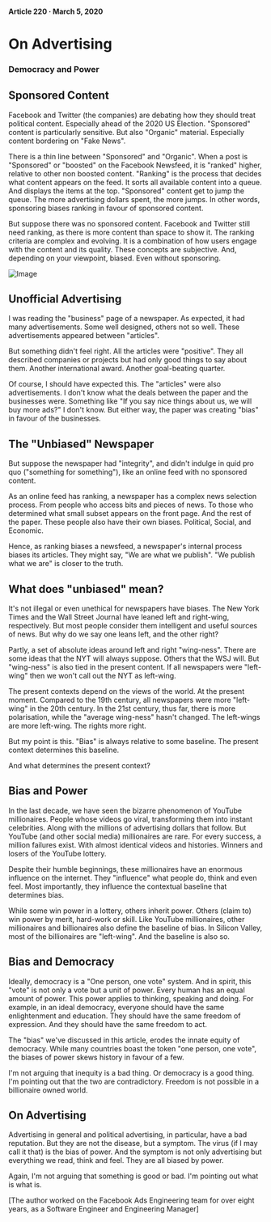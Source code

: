 #### Article 220 · March 5, 2020

# On Advertising

### Democracy and Power

## Sponsored Content

Facebook and Twitter (the companies) are debating how they should treat political content. Especially ahead of the 2020 US Election. "Sponsored" content is particularly sensitive. But also "Organic" material. Especially content bordering on "Fake News".

There is a thin line between "Sponsored" and "Organic". When a post is "Sponsored" or "boosted" on the Facebook Newsfeed, it is "ranked" higher, relative to other non boosted content. "Ranking" is the process that decides what content appears on the feed. It sorts all available content into a queue. And displays the items at the top. "Sponsored" content get to jump the queue. The more advertising dollars spent, the more jumps. In other words, sponsoring biases ranking in favour of sponsored content.

But suppose there was no sponsored content. Facebook and Twitter still need ranking, as there is more content than space to show it. The ranking criteria are complex and evolving. It is a combination of how users engage with the content and its quality. These concepts are subjective. And, depending on your viewpoint, biased. Even without sponsoring.

![Image](https://cdn-images-1.medium.com/max/800/1*ezRNysoTTfIQXhwvE2hkvw.jpeg)

## Unofficial Advertising

I was reading the "business" page of a newspaper. As expected, it had many advertisements. Some well designed, others not so well. These advertisements appeared between "articles".

But something didn't feel right. All the articles were "positive". They all described companies or projects but had only good things to say about them. Another international award. Another goal-beating quarter.

Of course, I should have expected this. The "articles" were also advertisements. I don't know what the deals between the paper and the businesses were. Something like "If you say nice things about us, we will buy more ads?" I don't know. But either way, the paper was creating "bias" in favour of the businesses.

## The "Unbiased" Newspaper

But suppose the newspaper had "integrity", and didn't indulge in quid pro quo ("something for something"), like an online feed with no sponsored content.

As an online feed has ranking, a newspaper has a complex news selection process. From people who access bits and pieces of news. To those who determined what small subset appears on the front page. And the rest of the paper. These people also have their own biases. Political, Social, and Economic.

Hence, as ranking biases a newsfeed, a newspaper's internal process biases its articles. They might say, "We are what we publish". "We publish what we are" is closer to the truth.

## What does "unbiased" mean?

It's not illegal or even unethical for newspapers have biases. The New York Times and the Wall Street Journal have leaned left and right-wing, respectively. But most people consider them intelligent and useful sources of news. But why do we say one leans left, and the other right?

Partly, a set of absolute ideas around left and right "wing-ness". There are some ideas that the NYT will always suppose. Others that the WSJ will. But "wing-ness" is also tied in the present content. If all newspapers were "left-wing" then we won't call out the NYT as left-wing.

The present contexts depend on the views of the world. At the present moment. Compared to the 19th century, all newspapers were more "left-wing" in the 20th century. In the 21st century, thus far, there is more polarisation, while the "average wing-ness" hasn't changed. The left-wings are more left-wing. The rights more right.

But my point is this. "Bias" is always relative to some baseline. The present context determines this baseline.

And what determines the present context?

## Bias and Power

In the last decade, we have seen the bizarre phenomenon of YouTube millionaires. People whose videos go viral, transforming them into instant celebrities. Along with the millions of advertising dollars that follow. But YouTube (and other social media) millionaires are rare. For every success, a million failures exist. With almost identical videos and histories. Winners and losers of the YouTube lottery.

Despite their humble beginnings, these millionaires have an enormous influence on the internet. They "influence" what people do, think and even feel. Most importantly, they influence the contextual baseline that determines bias.

While some win power in a lottery, others inherit power. Others (claim to) win power by merit, hard-work or skill. Like YouTube millionaires, other millionaires and billionaires also define the baseline of bias. In Silicon Valley, most of the billionaires are "left-wing". And the baseline is also so.

## Bias and Democracy

Ideally, democracy is a "One person, one vote" system. And in spirit, this "vote" is not only a vote but a unit of power. Every human has an equal amount of power. This power applies to thinking, speaking and doing. For example, in an ideal democracy, everyone should have the same enlightenment and education. They should have the same freedom of expression. And they should have the same freedom to act.

The "bias" we've discussed in this article, erodes the innate equity of democracy. While many countries boast the token "one person, one vote", the biases of power skews history in favour of a few.

I'm not arguing that inequity is a bad thing. Or democracy is a good thing. I'm pointing out that the two are contradictory. Freedom is not possible in a billionaire owned world.

## On Advertising

Advertising in general and political advertising, in particular, have a bad reputation. But they are not the disease, but a symptom. The virus (if I may call it that) is the bias of power. And the symptom is not only advertising but everything we read, think and feel. They are all biased by power.

Again, I'm not arguing that something is good or bad. I'm pointing out what is what is.

[The author worked on the Facebook Ads Engineering team for over eight years, as a Software Engineer and Engineering Manager]